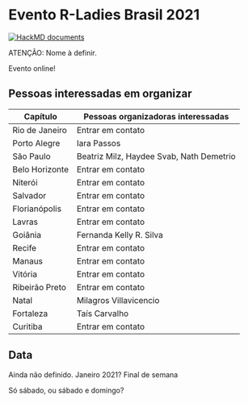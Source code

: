 # Evento R-Ladies Brasil 2021

[![HackMD documents](https://hackmd.io/badge.svg)](https://hackmd.io/@X5P3gL5UQoucvVetZdmVyw/rladies-brasil/edit)

ATENÇÃO: Nome à definir.

Evento online!

## Pessoas interessadas em organizar


| Capítulo | Pessoas organizadoras interessadas |
|----------|------------------------------------|
| Rio de Janeiro | Entrar em contato |
| Porto Alegre | Iara Passos |
| São Paulo | Beatriz Milz, Haydee Svab, Nath Demetrio |
| Belo Horizonte | Entrar em contato |
| Niterói | Entrar em contato |
| Salvador | Entrar em contato |
| Florianópolis | Entrar em contato |
| Lavras | Entrar em contato |
| Goiânia | Fernanda Kelly R. Silva |
| Recife | Entrar em contato |
| Manaus | Entrar em contato |
| Vitória | Entrar em contato |
| Ribeirão Preto | Entrar em contato |
| Natal | Milagros Villavicencio |
| Fortaleza | Taís Carvalho |
| Curitiba | Entrar em contato |


## Data 

Ainda não definido. Janeiro 2021?
Final de semana

Só sábado, ou sábado e domingo?



